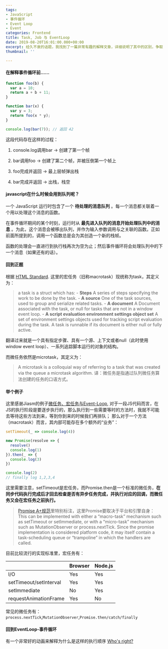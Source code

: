 ```yaml
---
tags:
- JavaScript
- 事件循环
- Event Loop
- Event
categories: Frontend
title: Task, Job 与 EventLoop
date: 2019-08-20T16:01:00.000+00:00
excerpt: 经久不衰的话题，我找到了一篇非常有趣的解释文章，详细说明了其中的区别，争取一文讲通JavaScript的循环机制！
thumbnail: ''

---
```

#### 在解释事件循环前……

```javascript
function foo(b) {
  var a = 10;
  return a + b + 11;
}

function bar(x) {
  var y = 3;
  return foo(x * y);
}

console.log(bar(7)); // 返回 42
```

这段代码存在这样的过程：

1. console.log调用bar -> 创建了第一个帧

2. bar调用foo -> 创建了第二个帧，并被压倒第一个帧上

3. foo完成并返回 -> 最上层帧弹出栈

4. bar完成并返回 -> 出栈，栈空

#### javascript在什么时候会用到队列呢？

一个 JavaScript 运行时包含了一个 **待处理的消息队列** 。每一个消息都关联着一个用以处理这个消息的函数。

在事件循环期间的某个时刻，运行时从 **最先进入队列的消息开始处理队列中的消息** 。为此，这个消息会被移出队列，并作为输入参数调用与之关联的函数。正如前面所提到的，调用一个函数总是会为其创造一个新的栈帧。

函数的处理会一直进行到执行栈再次为空为止；然后事件循环将会处理队列中的下一个消息（如果还有的话）。

#### 回到正题

根据 [HTML Standard](https://html.spec.whatwg.org/multipage/webappapis.html#event-loops). 这里的宏任务（旧称macrotask）现统称为task，其定义为：

> a task is a struct which has:
> \- **Steps**
> A series of steps specifying the work to be done by the task.
> \- **A source**
> One of the task sources, used to group and serialize related tasks.
> \- **A document**
> A Document associated with the task, or null for tasks that are not in a window event loop.
> \- **A script evaluation environment settings object set**
> A set of environment settings objects used for tracking script evaluation during the task.
> A task is runnable if its document is either null or fully active.

翻译过来就是一个具有指定步骤、具有一个源、上下文或者null（此时使用window event loop）、一系列追踪脚本运行的对象的结构。

而微任务依然是microtask，其定义为：

> A microtask is a colloquial way of referring to a task that was created via the queue a microtask algorithm. 译：微任务是指通过队列微任务算法创建的任务的口语方式。

#### 举个例子

这里感谢Jiasm的例子[微任务、宏任务与Event-Loop](https://juejin.im/post/5b73d7a6518825610072b42b),
对于一段JS代码而言，在JS的执行阶段是要逐步执行的，那么执行到一些需要等时的方法时，我就不可能去等待这些方法到来，等到你到来的时候我们再排队；
那么对于一个方法（macrotask）而言，其内部可能存在多个额外的“业务”：

```javascript
setTimeout(_ => console.log(4))

new Promise(resolve => {
  resolve()
  console.log(1)
}).then(_ => {
  console.log(3)
})

console.log(2)
// finally log 1,2,3,4
```

这里需要注意，setTimeout是宏任务，而Promise.then是一个标准的微任务，**在同步代码执行完成后才回去检查是否有异步任务完成，并执行对应的回调，而微任务又会在宏任务之前执行。**

> [Promise A+规范](https://promisesaplus.com/#notes)里特别标注，这里Promise要取决于平台和引擎自身：This can be implemented with either a “macro-task” mechanism such as setTimeout or setImmediate, or with a “micro-task” mechanism such as MutationObserver or process.nextTick. Since the promise implementation is considered platform code, it may itself contain a task-scheduling queue or “trampoline” in which the handlers are called.

目前比较流行的实现标准里，宏任务有：

|  | Browser | Node.js |
| --- | --- | --- |
| I/O | Yes | Yes |
| setTimeout/setInterval | Yes | Yes |
| setImmediate | No | Yes |
| requestAnimationFrame | Yes | No |

常见的微任务有：`process.nextTick`,`MutationObserver`,`Promise.then/catch/finally`

#### 回到EventLoop-事件循环

有一个非常好的动画来解释为什么是这样的执行顺序 [Who's right?](https://jakearchibald.com/2015/tasks-microtasks-queues-and-schedules/#level-1-bossfight)